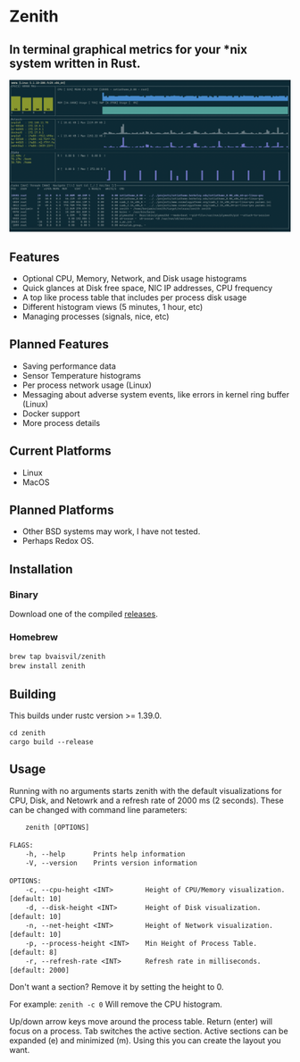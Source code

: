 # Zenith 
## In terminal graphical metrics for your *nix system written in Rust.
<img src="./assets/screenshot.png" alt="Running zenith under iterm on MacOS">

## Features
- Optional CPU, Memory, Network, and Disk usage histograms
- Quick glances at Disk free space, NIC IP addresses, CPU frequency
- A top like process table that includes per process disk usage
- Different histogram views (5 minutes, 1 hour, etc)
- Managing processes (signals, nice, etc)

## Planned Features
- Saving performance data
- Sensor Temperature histograms
- Per process network usage (Linux)
- Messaging about adverse system events, like errors in kernel ring buffer (Linux)
- Docker support
- More process details

## Current Platforms
- Linux
- MacOS

## Planned Platforms
- Other BSD systems may work, I have not tested.
- Perhaps Redox OS.

## Installation

### Binary

Download one of the compiled [releases](https://github.com/bvaisvil/zenith/releases).

### Homebrew

```bash
brew tap bvaisvil/zenith
brew install zenith
```

## Building

This builds under rustc version >= 1.39.0.

```
cd zenith
cargo build --release
```

## Usage

Running with no arguments starts zenith with the default visualizations for CPU, Disk, and Netowrk and a refresh rate of 2000 ms (2 seconds). These can be changed with command line parameters:

```USAGE:
    zenith [OPTIONS]

FLAGS:
    -h, --help       Prints help information
    -V, --version    Prints version information

OPTIONS:
    -c, --cpu-height <INT>        Height of CPU/Memory visualization. [default: 10]
    -d, --disk-height <INT>       Height of Disk visualization. [default: 10]
    -n, --net-height <INT>        Height of Network visualization. [default: 10]
    -p, --process-height <INT>    Min Height of Process Table. [default: 8]
    -r, --refresh-rate <INT>      Refresh rate in milliseconds. [default: 2000]
```


Don't want a section? Remove it by setting the height to 0. 

For example:
```zenith -c 0```
Will remove the CPU histogram.

Up/down arrow keys move around the process table. Return (enter) will focus on a process.
Tab switches the active section. Active sections can be expanded (e) and minimized (m). 
Using this you can create the layout you want.
